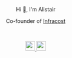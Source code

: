 <p align="center">Hi 👋, I'm Alistair</p>
<p align="center">Co-founder of <a href="infracost">Infracost</a></p>
<br />
<p align="center">
   <a href="https://twitter.com/aliscott">
    <img src="https://img.shields.io/badge/twitter-%231DA1F2.svg?&style=for-the-badge&logo=twitter&logoColor=white" height=25>
   </a>
  <a href="https://www.linkedin.com/in/aiscott/">
     <img src="https://img.shields.io/badge/linkedin-%230077B5.svg?&style=for-the-badge&logo=linkedin&logoColor=white" height=25>
  </a>
</p>
